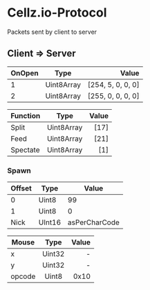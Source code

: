 # Cellz.io-Protocol
Packets sent by client to server

## Client => Server

| OnOpen        | Type         |  Value            |
| ------------- |:------------:| -----------------:|
| 1             | Uint8Array   | [254, 5, 0, 0, 0] |
|2            | Uint8Array   | [255, 0, 0, 0, 0] |


| Function  |  Type    |  Value    |
| ---------- |:-------:| ----------:|
| Split | Uint8Array  |  [17] |
| Feed | Uint8Array  |  [21] |
|Spectate| Uint8Array| [1]|

### Spawn
|Offset| Type | Value |
|------|------|--------|
| 0 | Uint8 | 99 |
| 1 | Uint8 | 0 |
| Nick | UInt16 | asPerCharCode|

| Mouse | Type | Value |
|-------|:-----:|------:|
| x     | Uint32| - |
| y     | Uint32| - |
| opcode| Uint8 | 0x10|

